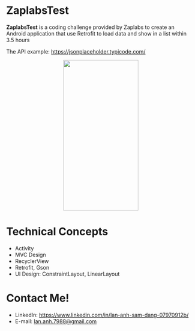 # ZaplabsTest
**ZaplabsTest** is a coding challenge provided by Zaplabs to create an Android application that use Retrofit to load data and show in a list within 3.5 hours

The API example: https://jsonplaceholder.typicode.com/

<p align="center">
  <img src="https://i.imgur.com/mOW3lAk.jpg" width="200" height="400" />
</p>

# Technical Concepts

  * Activity
  * MVC Design
  * RecyclerView
  * Retrofit, Gson
  * UI Design: ConstraintLayout, LinearLayout

# Contact Me!

  * LinkedIn: https://www.linkedin.com/in/lan-anh-sam-dang-07970912b/
  * E-mail: lan.anh.7988@gmail.com
